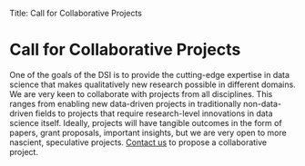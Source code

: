 Title: Call for Collaborative Projects

# Call for Collaborative Projects

One of the goals of the DSI is to provide the cutting-edge expertise 
in data science that makes qualitatively new research possible in different domains.
We are very keen to collaborate with projects from all disciplines.
This ranges from enabling new data-driven projects in traditionally non-data-driven
fields to projects that require research-level innovations in data science itself.
Ideally, projects will  have tangible outcomes in 
the form of papers, grant proposals, important insights,
but we are very open to more nascient, speculative projects.
[Contact us](mailto:datascience@ucdavis.edu) to propose a collaborative project.

